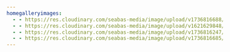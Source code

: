 ```yaml
---
homegalleryimages:
  - - https://res.cloudinary.com/seabas-media/image/upload/v1736816688/gallery/Creative/Sena_Pics-29_n5ddic.jpg
  - - https://res.cloudinary.com/seabas-media/image/upload/v1621629848/gallery/Home%20Gallery/IMG_7277_jdb5qk.jpg
  - - https://res.cloudinary.com/seabas-media/image/upload/v1736816247/gallery/Portraits/Sena_Pics-39_wg5krj.jpg
  - - https://res.cloudinary.com/seabas-media/image/upload/v1736816685/gallery/Creative/Sena_Pics-58_txqmv8.jpg
---
```

